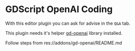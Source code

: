 # GDScript OpenAI Coding

With this editor plugin you can ask for advise in the `Q&A` tab.

This plugin needs it's helper [gd-openai](https://github.com/clemens-tolboom/gd-openai) library installed.

Follow steps from res://addons/gd-openai/README.md
